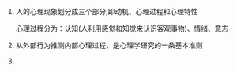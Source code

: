 1. 人的心理现象划分成三个部分,即动机、心理过程和心理特性

   心理过程分为：认知(人利用感觉和知觉来认识客观事物)、情绪、意志

2. 从外部行为推测内部心理过程，是心理学研究的一条基本准则

3. 